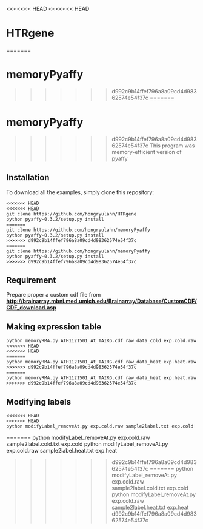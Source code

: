 <<<<<<< HEAD
<<<<<<< HEAD
# HTRgene
=======
# memoryPyaffy
>>>>>>> d992c9b14ffef796a8a09cd4d98362574e54f37c
=======
# memoryPyaffy
>>>>>>> d992c9b14ffef796a8a09cd4d98362574e54f37c
This program was memory-efficient version of pyaffy

## Installation
To download all the examples, simply clone this repository:
```
<<<<<<< HEAD
<<<<<<< HEAD
git clone https://github.com/hongryulahn/HTRgene
python pyaffy-0.3.2/setup.py install 
=======
git clone https://github.com/hongryulahn/memoryPyaffy
python pyaffy-0.3.2/setup.py install
>>>>>>> d992c9b14ffef796a8a09cd4d98362574e54f37c
=======
git clone https://github.com/hongryulahn/memoryPyaffy
python pyaffy-0.3.2/setup.py install
>>>>>>> d992c9b14ffef796a8a09cd4d98362574e54f37c
```

## Requirement
Prepare proper a custom cdf file from
**http://brainarray.mbni.med.umich.edu/Brainarray/Database/CustomCDF/CDF_download.asp**

## Making expression table
```
python memoryRMA.py ATH1121501_At_TAIRG.cdf raw_data_cold exp.cold.raw
<<<<<<< HEAD
<<<<<<< HEAD
=======
python memoryRMA.py ATH1121501_At_TAIRG.cdf raw_data_heat exp.heat.raw
>>>>>>> d992c9b14ffef796a8a09cd4d98362574e54f37c
=======
python memoryRMA.py ATH1121501_At_TAIRG.cdf raw_data_heat exp.heat.raw
>>>>>>> d992c9b14ffef796a8a09cd4d98362574e54f37c
```

## Modifying labels
```
<<<<<<< HEAD
<<<<<<< HEAD
python modifyLabel_removeAt.py exp.cold.raw sample2label.txt exp.cold 
```
=======
python modifyLabel_removeAt.py exp.cold.raw sample2label.cold.txt exp.cold
python modifyLabel_removeAt.py exp.cold.raw sample2label.heat.txt exp.heat
>>>>>>> d992c9b14ffef796a8a09cd4d98362574e54f37c
=======
python modifyLabel_removeAt.py exp.cold.raw sample2label.cold.txt exp.cold
python modifyLabel_removeAt.py exp.cold.raw sample2label.heat.txt exp.heat
>>>>>>> d992c9b14ffef796a8a09cd4d98362574e54f37c
